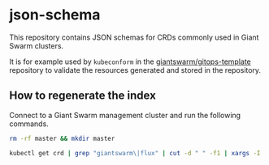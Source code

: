 # json-schema

This repository contains JSON schemas for CRDs commonly used in Giant Swarm clusters.

It is for example used by `kubeconform` in the [giantswarm/gitops-template](https://github.com/giantswarm/gitops-template)
repository to validate the resources generated and stored in the repository.

## How to regenerate the index

Connect to a Giant Swarm management cluster and run the following commands.

```bash
rm -rf master && mkdir master

kubectl get crd | grep "giantswarm\|flux" | cut -d " " -f1 | xargs -I '{}' sh -c "kubectl get crd '{}' -o jsonpath='{.spec.versions[0].schema.openAPIV3Schema}' | jq > './master/{}'.json"
```
